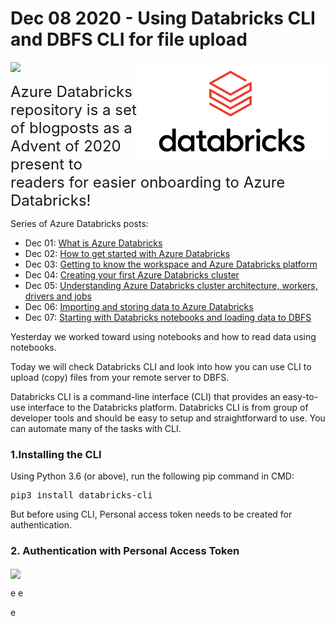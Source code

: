 
<!-- README.md was wriiten in beautiful MacDown  -->
# Dec 08 2020 - Using Databricks CLI and DBFS CLI for file upload

<img src="images/logo-databricks.png" align="right" width="300" />

<!-- badges: start -->
![](http://img.shields.io/badge/Azure-Databricks-red.svg)

<!-- badges: end -->

<span style="font-size: x-large; font-weight: normal;">Azure Databricks repository is 
a set of blogposts as a Advent of 2020 present to readers for easier onboarding
to Azure Databricks! </span>


<!-- wp:paragraph -->
<p>Series of Azure Databricks posts:</p>
<!-- /wp:paragraph -->

<!-- wp:list -->
<ul><li>Dec 01: <a rel="noreferrer noopener" href="https://tomaztsql.wordpress.com/2020/12/01/advent-of-2020-day-1-what-is-azure-databricks/" target="_blank">What is Azure Databricks</a></li><li>Dec 02: <a rel="noreferrer noopener" href="https://tomaztsql.wordpress.com/2020/12/02/advent-of-2020-day-2-how-to-get-started-with-azure-databricks/" target="_blank">How to get started with Azure Databricks</a></li><li>Dec 03: <a href="https://tomaztsql.wordpress.com/2020/12/03/advent-of-2020-day-3-getting-to-know-the-workspace-and-azure-databricks-platform/" target="_blank" rel="noreferrer noopener">Getting to know the workspace and Azure Databricks platform</a></li>
<li>Dec 04: <a href="https://tomaztsql.wordpress.com/2020/12/04/advent-of-2020-day-4-creating-your-first-azure-databricks-cluster/" target="_blank" rel="noreferrer noopener">Creating your first Azure Databricks cluster</a></li>
<li>Dec 05: <a href="https://tomaztsql.wordpress.com/2020/12/05/advent-of-2020-day-5-understanding-azure-databricks-cluster-architecture-workers-drivers-and-jobs/" target="_blank" rel="noreferrer noopener">Understanding Azure Databricks cluster architecture, workers, drivers and jobs</a></li>
<li>Dec 06: <a href="https://tomaztsql.wordpress.com/2020/12/06/advent-of-2020-day-6-importing-and-storing-data-to-azure-databricks/" target="_blank" rel="noreferrer noopener">Importing and storing data to Azure Databricks</a></li>

<li>Dec 07: <a href="https://tomaztsql.wordpress.com/2020/12/07/advent-of-2020-day-7-starting-with-databricks-notebooks-and-loading-data-to-dbfs/" target="_blank" rel="noreferrer noopener">Starting with Databricks notebooks and loading data to DBFS</a></li>

</ul>
<!-- /wp:list -->

<!-- wp:paragraph -->
<p>Yesterday we worked toward using notebooks and how to read data using notebooks.</p>
<!-- /wp:paragraph -->

<!-- wp:paragraph -->
<p>Today we will check Databricks CLI and look into how you can use CLI to upload (copy) files from your remote server to DBFS.</p>
<!-- /wp:paragraph -->

<!-- wp:paragraph -->
<p>Databricks CLI is a command-line interface (CLI)  that provides an easy-to-use interface to the Databricks platform. Databricks CLI is from group of developer tools and should be easy to setup and straightforward to use. You can automate many of the tasks with CLI.</p>
<!-- /wp:paragraph -->

<!-- wp:paragraph -->
### 1.Installing the CLI


<!-- wp:paragraph -->
<p>Using Python 3.6 (or above), run the following pip command in CMD:</p>
<!-- /wp:paragraph -->

<!-- wp:syntaxhighlighter/code -->
<pre class="wp-block-syntaxhighlighter-code">pip3 install databricks-cli</pre>
<!-- /wp:syntaxhighlighter/code -->

<!-- wp:paragraph -->
<p>But before using CLI, Personal access token needs to be created for authentication.</p>
<!-- /wp:paragraph -->

### 2. Authentication with Personal Access Token


<div>
<p>
<img src="images/img_7_1.png" width="500" align="center"/>
</p>
</div>


e
e




e